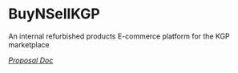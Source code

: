 # BuyNSellKGP

An internal refurbished products E-commerce platform for the KGP marketplace


[*Proposal Doc*](https://docs.google.com/document/u/1/d/e/2PACX-1vQftTkR1tceuR5cjrRzqeBRxNMfWdmwD96KW5BEiHcwL9htGD_1X6eNv6AU265OO0iG0GD4Z6Q_9XNu/pub)
